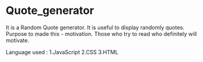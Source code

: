 # Quote_generator

It is a Random Quote generator. It is useful to display randomly quotes. Purpose to made this - motivation. Those who try to read who definitely will motivate.

Language used :
 1.JavaScript
 2.CSS
 3.HTML
